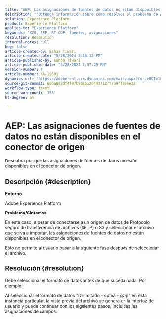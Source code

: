 ```yaml
---
title: "AEP: Las asignaciones de fuentes de datos no están disponibles en el conector de origen"
description: '"Obtenga información sobre cómo resolver el problema de Adobe Experience Platform en el que las asignaciones de fuentes de datos no están disponibles en el conector de origen".'
solution: Experience Platform
product: Experience Platform
applies-to: "Experience Platform"
keywords: "KCS, AEP, RT-CDP, fuentes, asignaciones"
resolution: Resolution
internal-notes: null
bug: false
article-created-by: Eshaa Tiwari
article-created-date: "5/28/2024 3:36:12 PM"
article-published-by: Eshaa Tiwari
article-published-date: "5/28/2024 3:37:29 PM"
version-number: 4
article-number: KA-19691
dynamics-url: "https://adobe-ent.crm.dynamics.com/main.aspx?forceUCI=1&pagetype=entityrecord&etn=knowledgearticle&id=69e95efe-071d-ef11-840b-6045bd026dc7"
source-git-commit: 60ba089df4f97b9b851204437127f7a9ff86ee32
workflow-type: tm+mt
source-wordcount: '153'
ht-degree: 6%

---
```


# AEP: Las asignaciones de fuentes de datos no están disponibles en el conector de origen


Descubra por qué las asignaciones de fuentes de datos no están disponibles en el conector de origen.

## Descripción {#description}


<b>Entorno</b>

Adobe Experience Platform

<b>Problema/Síntomas</b>

En este caso, a pesar de conectarse a un origen de datos de Protocolo seguro de transferencia de archivos (SFTP) o S3 y seleccionar el archivo que se va a importar, las asignaciones de fuentes de datos no están disponibles en el conector de origen.

Esto no permite al usuario pasar a la siguiente fase después de seleccionar el archivo.




## Resolución {#resolution}


Debe seleccionar el formato de datos antes de que suceda nada. Por ejemplo:

Al seleccionar el formato de datos &quot;Delimitado - coma - gzip&quot; en esta instancia particular, la vista previa del archivo se genera en la interfaz de usuario y puede continuar con los siguientes pasos, incluidas las asignaciones de campos.
